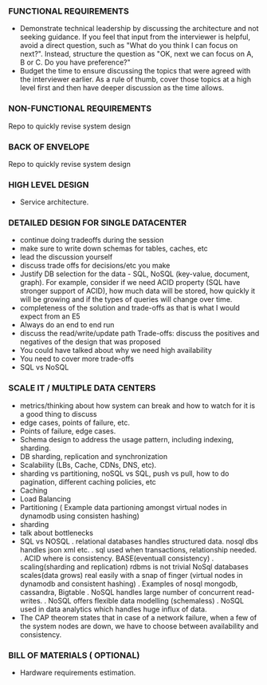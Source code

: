 ### FUNCTIONAL REQUIREMENTS
  - Demonstrate technical leadership by discussing the architecture and not seeking guidance. If you feel that input from the interviewer is helpful, avoid a direct question, such as "What do you think I can focus on next?". Instead, structure the question as "OK, next we can focus on A, B or C. Do you have preference?"
  - Budget the time to ensure discussing the topics that were agreed with the interviewer earlier. As a rule of thumb, cover those topics at a high level first and then have deeper discussion as the time allows.


### NON-FUNCTIONAL REQUIREMENTS
Repo to quickly revise system design



### BACK OF ENVELOPE
Repo to quickly revise system design


### HIGH LEVEL DESIGN
  - Service architecture.



### DETAILED DESIGN FOR SINGLE DATACENTER
  - continue doing tradeoffs during the session
  - make sure to write down schemas for tables, caches, etc
  - lead the discussion yourself
  - discuss trade offs for decisions/etc you make
  - Justify DB selection for the data - SQL, NoSQL (key-value, document, graph). For example, consider if we need ACID property (SQL have stronger support of ACID), how much data will be stored, how quickly it will be growing and if the types of queries will change over time.
  - completeness of the solution and trade-offs as that is what I would expect from an E5
  - Always do an end to end run
  - discuss the read/write/update path
  Trade-offs: discuss the positives and negatives of the design that was proposed
  - You could have talked about why we need high availability
  - You need to cover more trade-offs
  - SQL vs NoSQL


### SCALE IT / MULTIPLE DATA CENTERS
  - metrics/thinking about how system can break and how to watch for it is a good thing to discuss
  - edge cases, points of failure, etc.
  - Points of failure, edge cases.
  - Schema design to address the usage pattern, including indexing, sharding.
  - DB sharding, replication and synchronization
  - Scalability (LBs, Cache, CDNs, DNS, etc).
  - sharding vs partitioning, noSQL vs SQL, push vs pull, how to do pagination, different caching policies, etc
  -  Caching
  - Load Balancing
  - Partitioning ( Example data partioning amongst virtual nodes in dynamodb using consisten hashing)
  - sharding
  - talk about bottlenecks
  - SQL vs NOSQL
    .  relational databases handles structured data.   nosql dbs handles json xml etc.
    .  sql used when transactions, relationship needed.
    .  ACID where is consistency.                      BASE(eventuall consistency)
    .  scaling(sharding and replication) rdbms is not trivial        NoSql databases scales(data grows) real easily with a snap of finger (virtual nodes in dynamodb and consistent hashing)
    . Examples of nosql mongodb, cassandra, Bigtable
    . NoSQL handles large number of concurrent read-writes.
    . NoSQL offers flexible data modelling (schemaless)
    . NoSQL used in data analytics which handles huge influx of data.
  - The CAP theorem states that in case of a network failure, when a few of the system nodes are down, we have to choose between availability and consistency.



### BILL OF MATERIALS ( OPTIONAL)
  - Hardware requirements estimation.
